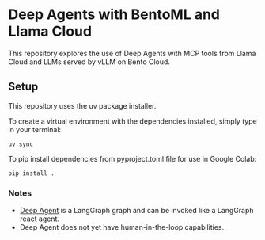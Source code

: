 # Deep Agents with BentoML and Llama Cloud
This repository explores the use of Deep Agents with MCP tools from Llama Cloud and LLMs served by vLLM on Bento Cloud.

## Setup
This repository uses the uv package installer.

To create a virtual environment with the dependencies installed, simply type in your terminal:
```
uv sync
```

To pip install dependencies from pyproject.toml file for use in Google Colab:
```
pip install .
```

### Notes
- [Deep Agent](https://github.com/hwchase17/deepagents) is a LangGraph graph and can be invoked like a LangGraph react agent.
- Deep Agent does not yet have human-in-the-loop capabilities.